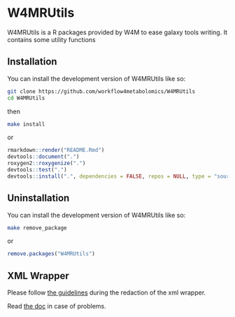 
# W4MRUtils

<!-- badges: start -->

<!-- badges: end -->

W4MRUtils is a R packages provided by W4M to ease galaxy tools writing.
It contains some utility functions

## Installation

You can install the development version of W4MRUtils like so:

``` bash
git clone https://github.com/workflow4metabolomics/W4MRUtils
cd W4MRUtils
```

then

``` bash
make install
```

or

``` r
rmarkdown::render("README.Rmd")
devtools::document(".")
roxygen2::roxygenize(".")
devtools::test(".")
devtools::install(".", dependencies = FALSE, repos = NULL, type = "source")
```

## Uninstallation

You can install the development version of W4MRUtils like so:

``` bash
make remove_package
```

or

``` r
remove.packages("W4MRUtils")
```

## XML Wrapper

Please follow [the
guidelines](https://galaxy-iuc-standards.readthedocs.io/en/latest/best_practices/tool_xml.html)
during the redaction of the xml wrapper.

Read [the doc](https://docs.galaxyproject.org/en/latest/dev/schema.html)
in case of problems.

